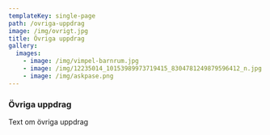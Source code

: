```yaml
---
templateKey: single-page
path: /ovriga-uppdrag
image: /img/ovrigt.jpg
title: Övriga uppdrag
gallery:
  images:
    - image: /img/vimpel-barnrum.jpg
    - image: /img/12235014_10153989973719415_8304781249879596412_n.jpg
    - image: /img/askpase.png
---
```

### Övriga uppdrag

Text om övriga uppdrag